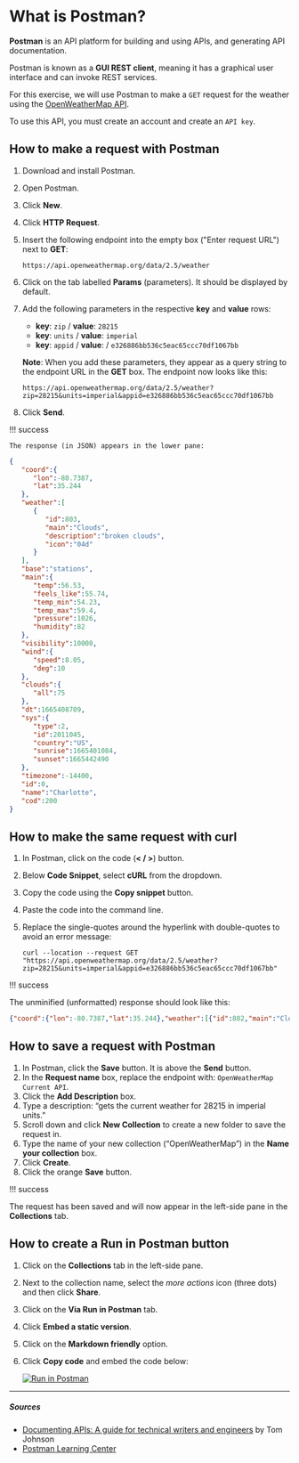 # What is Postman?

**Postman** is an API platform for building and using APIs, and generating API documentation.

Postman is known as a **GUI REST client**, meaning it has a graphical user interface and can invoke REST services.

For this exercise, we will use Postman to make a `GET` request for the weather using the [OpenWeatherMap API](https://openweathermap.org/api).

To use this API, you must create an account and create an `API key`.

## How to make a request with Postman

1. Download and install Postman.
2. Open Postman.
3. Click **New**.
4. Click **HTTP Request**.
5. Insert the following endpoint into the empty box ("Enter request URL") next to **GET**:

    `https://api.openweathermap.org/data/2.5/weather`

6. Click on the tab labelled **Params** (parameters). It should be displayed by default.
7. Add the following parameters in the respective **key** and **value** rows:

    - **key**: `zip` / **value**: `28215`
    - **key**: `units` / **value**: `imperial`
    - **key**: `appid` / **value**: / `e326886bb536c5eac65ccc70df1067bb`

    **Note**: When you add these parameters, they appear as a query string to the endpoint URL in the **GET** box. The endpoint now looks like this:
    
    `https://api.openweathermap.org/data/2.5/weather?zip=28215&units=imperial&appid=e326886bb536c5eac65ccc70df1067bb`

8. Click **Send**.

!!! success

    The response (in JSON) appears in the lower pane:

   ```json
   {
      "coord":{
         "lon":-80.7387,
         "lat":35.244
      },
      "weather":[
         {
            "id":803,
            "main":"Clouds",
            "description":"broken clouds",
            "icon":"04d"
         }
      ],
      "base":"stations",
      "main":{
         "temp":56.53,
         "feels_like":55.74,
         "temp_min":54.23,
         "temp_max":59.4,
         "pressure":1026,
         "humidity":82
      },
      "visibility":10000,
      "wind":{
         "speed":8.05,
         "deg":10
      },
      "clouds":{
         "all":75
      },
      "dt":1665408709,
      "sys":{
         "type":2,
         "id":2011045,
         "country":"US",
         "sunrise":1665401084,
         "sunset":1665442490
      },
      "timezone":-14400,
      "id":0,
      "name":"Charlotte",
      "cod":200
   }
   ```

## How to make the same request with curl

1. In Postman, click on the code (**< / >**) button.
2. Below **Code Snippet**, select **cURL** from the dropdown.
3. Copy the code using the **Copy snippet** button.
4. Paste the code into the command line.
5. Replace the single-quotes around the hyperlink with double-quotes to avoid an error message:

   `curl --location --request GET "https://api.openweathermap.org/data/2.5/weather?zip=28215&units=imperial&appid=e326886bb536c5eac65ccc70df1067bb"`

!!! success   
   
   The unminified (unformatted) response should look like this:
   
   ```json
   {"coord":{"lon":-80.7387,"lat":35.244},"weather":[{"id":802,"main":"Clouds","description":"scattered clouds","icon":"03d"}],"base":"stations","main":{"temp":64.02,"feels_like":63.32,"temp_min":60.94,"temp_max":66.99,"pressure":1027,"humidity":68},"visibility":10000,"wind":{"speed":10.36,"deg":70},"clouds":{"all":40},"dt":1665416552,"sys":{"type":2,"id":2011045,"country":"US","sunrise":1665401084,"sunset":1665442490},"timezone":-14400,"id":0,"name":"Charlotte","cod":200}
   ```

## How to save a request with Postman
1. In Postman, click the **Save** button. It is above the **Send** button.
2. In the **Request name** box, replace the endpoint with: `OpenWeatherMap Current API`.
3. Click the **Add Description** box.
4. Type a description: “gets the current weather for 28215 in imperial units.”
5. Scroll down and click **New Collection** to create a new folder to save the request in.
6. Type the name of your new collection (“OpenWeatherMap”) in the **Name your collection** box.
7. Click **Create**.
8. Click the orange **Save** button.

!!! success

   The request has been saved and will now appear in the left-side pane in the **Collections** tab.

## How to create a Run in Postman button
1. Click on the **Collections** tab in the left-side pane.
2. Next to the collection name, select the *more actions* icon (three dots) and then click **Share**.
3. Click on the **Via Run in Postman** tab.
4. Click **Embed a static version**.
5. Click on the **Markdown friendly** option.
6. Click **Copy code** and embed the code below:

   [![Run in Postman](https://run.pstmn.io/button.svg)](https://app.getpostman.com/run-collection/d95c183e4c7fce5c07fb?action=collection%2Fimport)

***

##### Sources
- [Documenting APIs: A guide for technical writers and engineers](https://idratherbewriting.com/learnapidoc/) by Tom Johnson
- [Postman Learning Center](https://learning.postman.com/)